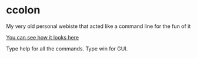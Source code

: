 # ccolon
My very old personal webiste that acted like a command line for the fun of it

[You can see how it looks here](https://akosnikhazy.github.io/ccolon/)


Type help for all the commands. Type win for GUI.
